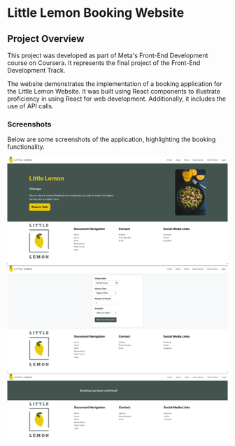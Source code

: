 # Little Lemon Booking Website

## Project Overview

This project was developed as part of Meta's Front-End Development course on Coursera. It represents the final project of the Front-End Development Track.

The website demonstrates the implementation of a booking application for the Little Lemon Website. It was built using React components to illustrate proficiency in using React for web development. Additionally, it includes the use of API calls.

### Screenshots

Below are some screenshots of the application, highlighting the booking functionality.

![alt text](image.png)
![alt text](image-1.png)
![alt text](image-2.png)
